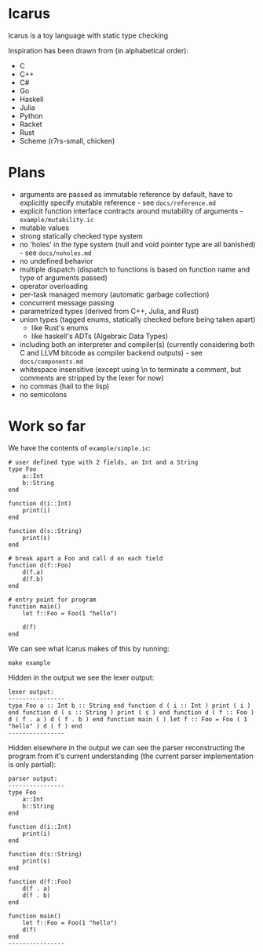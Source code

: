 Icarus
======

Icarus is a toy language with static type checking

Inspiration has been drawn from (in alphabetical order):

* C
* C++
* C#
* Go
* Haskell
* Julia
* Python
* Racket
* Rust
* Scheme (r7rs-small, chicken)

Plans
=====

* arguments are passed as immutable reference by default, have to explicitly specify mutable reference - see `docs/reference.md`
* explicit function interface contracts around mutability of arguments - `example/mutability.ic`
* mutable values
* strong statically checked type system
* no 'holes' in the type system (null and void pointer type are all banished) - see `docs/noholes.md`
* no undefined behavior
* multiple dispatch (dispatch to functions is based on function name and type of arguments passed)
* operator overloading
* per-task managed memory (automatic garbage collection)
* concurrent message passing
* parametrized types (derived from C++, Julia, and Rust)
* union types (tagged enums, statically checked before being taken apart)
    * like Rust's enums
    * like haskell's ADTs (Algebraic Data Types)
* including both an interpreter and compiler(s) (currently considering both C and LLVM bitcode as compiler backend outputs) - see `docs/components.md`
* whitespace insensitive (except using \n to terminate a comment, but comments are stripped by the lexer for now)
* no commas (hail to the lisp)
* no semicolons

Work so far
===========

We have the contents of `example/simple.ic`:

    # user defined type with 2 fields, an Int and a String
    type Foo
        a::Int
        b::String
    end

    function d(i::Int)
        print(i)
    end

    function d(s::String)
        print(s)
    end

    # break apart a Foo and call d on each field
    function d(f::Foo)
        d(f.a)
        d(f.b)
    end

    # entry point for program
    function main()
        let f::Foo = Foo(1 "hello")

        d(f)
    end

We can see what Icarus makes of this by running:

    make example

Hidden in the output we see the lexer output:

    lexer output:
    ----------------
    type Foo a :: Int b :: String end function d ( i :: Int ) print ( i ) end function d ( s :: String ) print ( s ) end function d ( f :: Foo ) d ( f . a ) d ( f . b ) end function main ( ) let f :: Foo = Foo ( 1 "hello" ) d ( f ) end 
    ----------------

Hidden elsewhere in the output we can see the parser reconstructing the program from it's current understanding (the current parser implementation is only partial):

    parser output:
    ----------------
    type Foo
        a::Int
        b::String
    end

    function d(i::Int)
        print(i)
    end

    function d(s::String)
        print(s)
    end

    function d(f::Foo)
        d(f . a)
        d(f . b)
    end

    function main()
        let f::Foo = Foo(1 "hello")
        d(f)
    end
    ----------------

